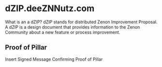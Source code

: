 # dZIP.deeZNNutz.com

What is an a dZIP?
dZIP stands for distributed Zenon Improvement Proposal. A dZIP is a design document that provides information to the Zenon Community about a new feature or process improvement.

## Proof of Pillar
Insert Signed Message Confirming Proof of Pillar
